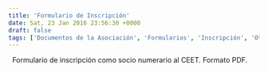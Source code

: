 ```yaml
---
title: 'Formulario de Inscripción'
date: Sat, 23 Jan 2016 23:56:30 +0000
draft: false
tags: ['Documentos de la Asociación', 'Formularios', 'Inscripción', 'Otros']
---
```


  Formulario de inscripción como socio numerario al CEET. Formato PDF.